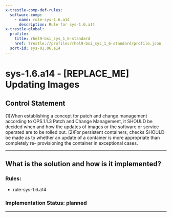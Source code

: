 ```yaml
---
x-trestle-comp-def-rules:
  software-comp:
    - name: rule-sys-1.6.a14
      description: Rule for sys-1.6.a14
x-trestle-global:
  profile:
    title: rhel9-bsi_sys_1_6-standard
    href: trestle://profiles/rhel9-bsi_sys_1_6-standard/profile.json
  sort-id: sys-01.06.a14
---
```


# sys-1.6.a14 - \[REPLACE_ME\] Updating Images

## Control Statement

(1)When establishing a concept for patch and change management according to OPS.1.1.3 Patch and Change Management, it SHOULD be decided when and how the updates of images or the software or service operated are to be rolled out. (2)For persistent containers, checks SHOULD be made as to whether an update of a container is more appropriate than completely re- provisioning the container in exceptional cases.

______________________________________________________________________

## What is the solution and how is it implemented?

<!-- For implementation status enter one of: implemented, partial, planned, alternative, not-applicable -->

<!-- Note that the list of rules under ### Rules: is read-only and changes will not be captured after assembly to JSON -->

<!-- Add control implementation description here for control: sys-1.6.a14 -->

### Rules:

  - rule-sys-1.6.a14

### Implementation Status: planned

______________________________________________________________________
